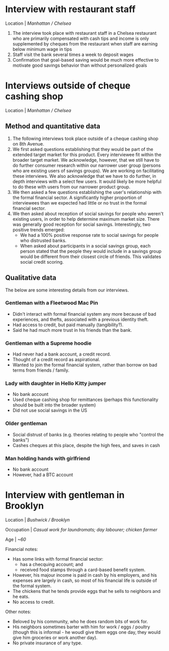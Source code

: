 # Interview with restaurant staff

Location | *Manhattan / Chelsea*

1. The interview took place with restaurant staff in a Chelsea restaurant who are primarily compensated with cash tips and income is only supplemented by cheques from the restaurant when staff are earning below minimum wage in tips
2. Staff visit the bank several times a week to deposit wages
3. Confirmation that goal-based saving would be much more effective to motivate good savings behavior than without personalized goals


# Interviews outside of cheque cashing shop

Location | *Manhattan / Chelsea*

## Method and quantitative data

1. The following interviews took place outside of a cheque cashing shop on 8th Avenue.
2. We first asked questions establishing that they would be part of the extended target market for this product.
  Every interviewee fit within the broader target market.
  We acknowledge, however, that we still have to do further consumer research within our narrower user group (persons who are existing users of savings groups). We are working on facilitating these interviews.
  We also acknowledge that we have to do further, in depth interviews with a select few users. It would likely be more helpful to do these with users from our narrower product group.
3. We then asked a few questions establishing the user's relationship with the formal financial sector.
  A significantly higher proportion of interviewees than we expected had little or no trust in the formal financial sector.
4. We then asked about reception of social savings for people who weren't existing users, in order to help determine maximum market size.
  There was generally good reception for social savings. Interestingly, two positive trends emerged:
    - We had a 100% positive response rate to social savings for people who distrusted banks.
    - When asked about participants in a social savings group, each person stated that the people they would include in a savings group would be different from their closest circle of friends. This validates social credit scoring.

## Qualitative data

The below are some interesting details from our interviews.

### Gentleman with a Fleetwood Mac Pin

- Didn't interact with formal financial system any more because of bad experiences, and thefts, associated with a previous identity theft.
- Had access to credit, but paid manually (tangibility?).
- Said he had much more trust in his friends than the bank.

### Gentleman with a Supreme hoodie

- Had never had a bank account, a credit record.
- Thought of a credit record as aspirational.
- Wanted to join the formal financial system, rather than borrow on bad terms from friends / family.

### Lady with daughter in Hello Kitty jumper

- No bank account
- Used cheque cashing shop for remittances (perhaps this functionality should be built into the broader system)
- Did not use social savings in the US

### Older gentleman

- Social distrust of banks (e.g. theories relating to people who "control the banks")
- Cashes cheques at this place, despite the high fees, and saves in cash

### Man holding hands with girlfriend

- No bank account
- However, had a BTC account


# Interview with gentleman in Brooklyn

Location | *Bushwick / Brooklyn*

Occupation | *Casual work for laundromats; day labourer; chicken farmer*

Age | *~60*

Financial notes:

- Has some links with formal financial sector:
  - has a checquing account; and
  - received food stamps through a card-based benefit system.
- However, his majour income is paid in cash by his employers, and his expenses are largely in cash, so most of his financial life is outside of the formal system.
- The chickens that he tends provide eggs that he sells to neighbors and he eats.
- No access to credit.

Other notes: 
- Beloved by his community, who he does random bits of work for.
- His neighbors sometimes barter with him for work / eggs / poultry (though this is informal - he woudl give them eggs one day, they would give him groceries or work another day).
- No private insurance of any type.


